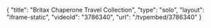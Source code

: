 {
    "title": "Britax Chaperone Travel Collection",
    "type": "solo",
    "layout": "iframe-static",
    "videoId": "3786340",
    "url": "\/tvpembed\/3786340"
}